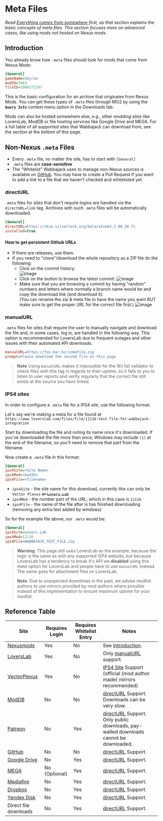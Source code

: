 # Meta Files

_Read [Everything comes from somewhere](Pre-Compilation.md#everything-comes-from-somewhere) first, as that section explains the basic concepts of meta files. This section focuses more on advanced cases, like using mods not hosted on Nexus mods._

## Introduction

You already know how `.meta` files should look for mods that come from Nexus Mods:

```ini
[General]
gameName=Skyrim
modID=3863
fileID=1000172397
```

This is the basic configuration for an archive that originates from Nexus Mods. You can get these types of `.meta` files through MO2 by using the **`Query Info`** context menu option in the Downloads tab.

Mods can also be hosted somewhere else, e.g., other modding sites like LoversLab, ModDB or file hosting services like Google Drive and MEGA. For a full table of all supported sites that Wabbajack can download from, see the section at the bottom of this page.

## Non-Nexus `.meta` Files

-   Every `.meta` file, no matter the site, has to start with `[General]`
-   `.meta` files are **case-sensitive**
-   The "Whitelist" Wabbajack uses to manage non-Nexus sources is available on [GitHub](https://github.com/wabbajack-tools/opt-out-lists/blob/master/ServerWhitelist.yml). You may have to create a Pull Request if you want to add a link to a file that we haven't checked and whitelisted yet.

### directURL

`.meta` files for sites that don't require logins are handled via the `directURL=link` tag. Archives with such `.meta` files will be automatically downloaded.

```ini
[General]
directURL=https://skse.silverlock.org/beta/skse64_2_00_20.7z
installed=true
```

#### How to get persistent Github URLs

- If there are releases, use them.
- If you need to "clone"/download the whole repository as a ZIP file do the following:
  - Click on the commit history:  
    ![image](https://github.com/user-attachments/assets/93676860-b399-4f09-953f-fc910f23ff18)  
  - Click on the button to browse the latest commit:
    ![image](https://github.com/user-attachments/assets/cb4cb9bc-9dda-4e9f-86dd-16d1c7153b68)
  - Make sure that you are browsing a commit by having "random" numbers and letters where normally a branch name would be and copy the download link (and download it):  
    (You can rename the zip & meta file to have the name you want BUT make sure to get the proper URL for the correct file first.)
    ![image](https://github.com/user-attachments/assets/f103de31-6f31-410c-b70e-d50f7835a280)




### manualURL

`.meta` files for sites that require the user to manually navigate and download the file and, in some cases, log in, are handled in the following way. This option is recommended for LoversLab due to frequent outages and other issues with their automated API downloads.

```ini
manualURL=https://foo.bar.bz/someFile.zip
prompt=Please download the second file on this page
```

> **Note**
> Using `manualURL` makes it impossible for the WJ list validator to check files with this tag in regards to their uptime, so it falls to you to listen to user reports and verify regularly that the correct file still exists at the source you have linked.

### IPS4 sites

In order to configure a `.meta` file for a IPS4 site, use the following format:

Let's say we're making a meta for a file found at `https://www.loverslab.com/files/file/11116-test-file-for-wabbajack-integration`

Start by downloading the file and noting its name once it's downloaded. If you've downloaded the file more than once, Windows may include `(1)` at the end of the filename, so you'll need to remove that part from the filename.

Now create a `.meta` file in this format:

```ini
[General]
ips4Site=<Site Name>
ips4Mod=<modID>
ips4File=<filename>
```

- `ips4Site` - the site name for this download, currently this can only be `Vector Plexus` ~~or `Lovers Lab`~~
- `ips4Mod` - the number part of the URL, which in this case is `11116`
- `ips4File` - the name of the file after is has finished downloading (removing any extra text added by windows)

So for the example file above, our `.meta` would be:

```ini
[General]
ips4Site=Lovers Lab
ips4Mod=11116
ips4File=WABBAJACK_TEST_FILE.zip
```

> **Warning**:
> This page still uses LoversLab as the example, because the logic is the same as with any supported ISP4 website, but because LoversLab has a tendency to break it's API we **disabled** using this meta option for LoversLab and people have to use `manualURL` instead. The same goes for attachment files on LoversLab.  

> **Note**:
> Due to unexpected downtimes in the past, we advise modlist authors to use mirrors provided by mod authors where possible instead of this implementation to ensure maximum uptime for your modlist.

## Reference Table

| Site                                      | Requires Login | Requires Whitelist Entry | Notes                                                                                              |
|-------------------------------------------|----------------|--------------------------|----------------------------------------------------------------------------------------------------|
| [Nexusmods](https://www.nexusmods.com)    | Yes            | No                       | See [Introduction](#introduction).                                                                 |
| [LoversLab](https://www.loverslab.com/)   | Yes            | No                       | Only [manualURL](#manualurl) support.                                                              |
| [VectorPlexus](https://vectorplexis.com/) | Yes            | No                       | [IPS4 Site](#ips4-sites) Support (official (mod author made) mirrors recommended)                  |
| [ModDB](https://www.moddb.com/)           | No             | No                       | [directURL](#directurl) Support. Downloads can be very slow.                                       |
| [Patreon](https://www.patreon.com/)       | No             | Yes                      | [directURL](#directurl) Support. Only public downloads, pay-walled downloads cannot be downloaded. |
| [GitHub](https://github.com/)             | No             | No                       | [directURL](#directurl) Support.                                                                   |
| [Google Drive](https://drive.google.com/) | No             | Yes                      | [directURL](#directurl) Support.                                                                   |
| [MEGA](https://mega.nz/)                  | No (Optional)  | Yes                      | [directURL](#directurl) Support.                                                                   |
| [Mediafire](https://www.mediafire.com/)   | No             | Yes                      | [directURL](#directurl) Support.                                                                   |
| [Dropbox](https://www.dropbox.com/)       | No             | Yes                      | [directURL](#directurl) Support.                                                                   |
| [Yandex Disk](https://disk.yandex.com/)   | No             | Yes                      | [directURL](#directurl) Support.                                                                   |
| Direct file downloads                     | No             | Yes                      | [directURL](#directurl) Support.                                                                   |
